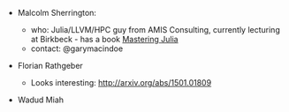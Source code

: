 

* Malcolm Sherrington:
    - who: Julia/LLVM/HPC guy from AMIS Consulting, currently lecturing at Birkbeck - has a book [Mastering Julia](http://www.amazon.com/Mastering-Julia-Contemporary-Challenges-Programming-ebook/dp/B010T266RY)
    - contact: @garymacindoe

* Florian Rathgeber
    - Looks interesting: http://arxiv.org/abs/1501.01809

* Wadud Miah
